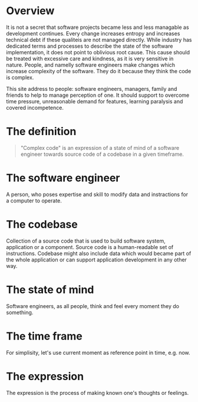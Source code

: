 # Overview
It is not a secret that software projects became less and less managable as development continues. Every change increases entropy and increases technical debt if these qualiteis are not managed directly. While industry has dedicated terms and processes to describe the state of the software implementation, it does not point to oblivious root cause. This cause should be treated with excessive care and kindness, as it is very sensitive in nature. People, and namelly software engineers make changes which increase complexity of the software. They do it because they think the code is complex. 

This site address to people: software engineers, managers, family and friends to help to manage perception of one. It should support to overcome time pressure, unreasonable demand for features, learning paralysis and covered incompetence. 




# The definition 

> "Complex code" is an expression of a state of mind of a software engineer towards source code of a codebase in a given timeframe.

# The software engineer
A person, who poses expertise and skill to modify data and instractions for a computer to operate.

# The codebase
Collection of a source code that is used to build software system, application or a component.
Source code is a human-readable set of instructions. Codebase might also include data which would became part of the whole application or can support application development in any other way.

# The state of mind
Software engineers, as all people, think and feel every moment they do something. 

# The time frame 
For simplisity, let's use current moment as reference point in time, e.g. now.

# The expression 
The expression is the process of making known one's thoughts or feelings.
